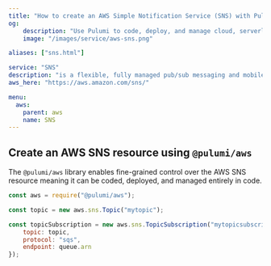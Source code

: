 ```yaml
---
title: "How to create an AWS Simple Notification Service (SNS) with Pulumi"
og:
    description: "Use Pulumi to code, deploy, and manage cloud, serverless, and container apps and infrastructure"
    image: "/images/service/aws-sns.png"

aliases: ["sns.html"]

service: "SNS"
description: "is a flexible, fully managed pub/sub messaging and mobile notifications service for coordinating the delivery of messages to subscribing endpoints and clients"
aws_here: "https://aws.amazon.com/sns/"

menu:
  aws:
    parent: aws
    name: SNS
---
```


## Create an AWS SNS resource using `@pulumi/aws`

The `@pulumi/aws` library enables fine-grained control over the AWS SNS resource meaning it can be coded, deployed, and managed entirely in code.

```javascript
const aws = require("@pulumi/aws");

const topic = new aws.sns.Topic("mytopic");

const topicSubscription = new aws.sns.TopicSubscription("mytopicsubscription", {
    topic: topic,
    protocol: "sqs",
    endpoint: queue.arn
});
```
